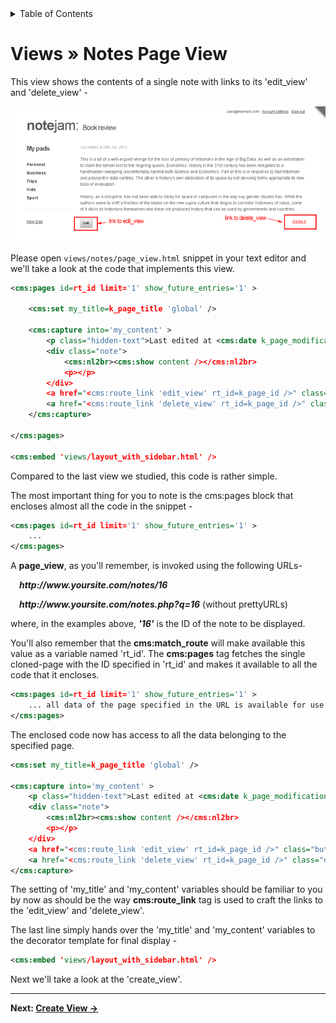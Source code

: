 <details><summary>Table of Contents</summary>

* [Intro](https://github.com/trendoman/Midware/tree/main/tutorials/Notejam-App/01-Intro.md#intro)
* [Installing the application](https://github.com/trendoman/Midware/tree/main/tutorials/Notejam-App/02-Installing-the-application.md#installing-the-application)
* [Code Walkthrough](https://github.com/trendoman/Midware/tree/main/tutorials/Notejam-App/03-Code-Walkthrough.md#code-walkthrough)
   * [Notes](https://github.com/trendoman/Midware/tree/main/tutorials/Notejam-App/04-Notes.md#notes)
   * [Routes](https://github.com/trendoman/Midware/tree/main/tutorials/Notejam-App/05-Routes.md#routes)
   * [Filters](https://github.com/trendoman/Midware/tree/main/tutorials/Notejam-App/06-Filters.md#filters)
   * [Controller](https://github.com/trendoman/Midware/tree/main/tutorials/Notejam-App/07-Controller.md#controller)
   * [Views](https://github.com/trendoman/Midware/tree/main/tutorials/Notejam-App/08-Views.md#views)
       1. [List view](./09-List-View.md#views--notes-list-view)
       2. [Page view](https://github.com/trendoman/Midware/tree/main/tutorials/Notejam-App/10-Page-View.md#views--notes-page-view)
       3. [Create view](https://github.com/trendoman/Midware/tree/main/tutorials/Notejam-App/11-Create-View.md#views--notes-create-view)
       4. [Create view (with pad)](https://github.com/trendoman/Midware/tree/main/tutorials/Notejam-App/12-Create-View-(with-Pad).md#views--notes-create-view-with-pad)
       5. [Edit view](https://github.com/trendoman/Midware/tree/main/tutorials/Notejam-App/14-Edit-View.md#views--notes-edit-view)
       6. [Delete view](https://github.com/trendoman/Midware/tree/main/tutorials/Notejam-App/15-Delete-View.md#views--notes-delete-view)
   * [Pads](https://github.com/trendoman/Midware/tree/main/tutorials/Notejam-App/16-Pads.md#pads)
   * [Users](https://github.com/trendoman/Midware/tree/main/tutorials/Notejam-App/17-Users.md#users)
* [Wrapping up..](https://github.com/trendoman/Midware/tree/main/tutorials/Notejam-App/18-Wrapping-up.md#wrapping-up)
</details>

# Views » Notes Page View

This view shows the contents of a single note with links to its 'edit_view' and 'delete_view' -

![](./img/scr2.png)

Please open `views/notes/page_view.html` snippet in your text editor and we'll take a look at the code that implements this view.

```xml
<cms:pages id=rt_id limit='1' show_future_entries='1' >

    <cms:set my_title=k_page_title 'global' />

    <cms:capture into='my_content' >
        <p class="hidden-text">Last edited at <cms:date k_page_modification_date format='jS M, Y' /></p>
        <div class="note">
            <cms:nl2br><cms:show content /></cms:nl2br>
            <p></p>
        </div>
        <a href="<cms:route_link 'edit_view' rt_id=k_page_id />" class="button">Edit</a>
        <a href="<cms:route_link 'delete_view' rt_id=k_page_id />" class="delete-note">Delete it</a>
    </cms:capture>

</cms:pages>

<cms:embed 'views/layout_with_sidebar.html' />
```

Compared to the last view we studied, this code is rather simple.

The most important thing for you to note is the cms:pages block that encloses almost all the code in the snippet -

```xml
<cms:pages id=rt_id limit='1' show_future_entries='1' >
    ...
</cms:pages>
```

A **page_view**, as you'll remember, is invoked using the following URLs-

&emsp;***http:​//www​.yoursite​.com/notes/16***

&emsp;***http:​//www​.yoursite​.com/notes.php?q=16*** (without prettyURLs)

where, in the examples above, ***'16'*** is the ID of the note to be displayed.

You'll also remember that the **cms:match_route** will make available this value as a variable named 'rt_id'. The **cms:pages** tag fetches the single cloned-page with the ID specified in 'rt_id' and makes it available to all the code that it encloses.

```xml
<cms:pages id=rt_id limit='1' show_future_entries='1' >
    ... all data of the page specified in the URL is available for use here ..
</cms:pages>
```

The enclosed code now has access to all the data belonging to the specified page.

```xml
<cms:set my_title=k_page_title 'global' />

<cms:capture into='my_content' >
    <p class="hidden-text">Last edited at <cms:date k_page_modification_date format='jS M, Y' /></p>
    <div class="note">
        <cms:nl2br><cms:show content /></cms:nl2br>
        <p></p>
    </div>
    <a href="<cms:route_link 'edit_view' rt_id=k_page_id />" class="button">Edit</a>
    <a href="<cms:route_link 'delete_view' rt_id=k_page_id />" class="delete-note">Delete it</a>
</cms:capture>
```

The setting of 'my_title' and 'my_content' variables should be familiar to you by now as should be the way **cms:route_link** tag is used to craft the links to the 'edit_view' and 'delete_view'.

The last line simply hands over the 'my_title' and 'my_content' variables to the decorator template for final display -

```xml
<cms:embed 'views/layout_with_sidebar.html' />
```

Next we'll take a look at the 'create_view'.

---

**Next: [Create View →](https://github.com/trendoman/Midware/tree/main/tutorials/Notejam-App/11-Create-View.md#views--notes-create-view)**

